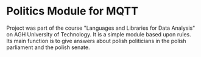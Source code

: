 # Politics Module for MQTT

Project was part of the course "Languages and Libraries for Data Analysis" on AGH University of Technology. It is a simple module based upon rules. Its main function is to give answers about polish politicians in the polish parliament and the polish senate.
